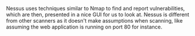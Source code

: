 Nessus uses techniques similar to Nmap to find and report vulnerabilities, which are then, presented in a nice GUI for us to look at. Nessus is different from other scanners as it doesn't make assumptions when scanning, like assuming the web application is running on port 80 for instance.
